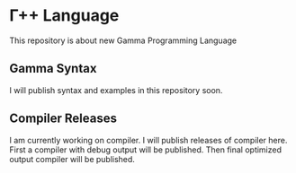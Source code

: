 # Γ++ Language
This repository is about new Gamma Programming Language
## Gamma Syntax
I will publish syntax and examples in this repository soon.
## Compiler Releases
I am currently working on compiler.
I will publish releases of compiler here.
First a compiler with debug output will be published.
Then final optimized output compiler will be published.

